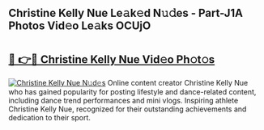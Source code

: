## Christine Kelly Nue Le𝚊k𝚎d N𝚞𝚍es - Part-J1A Photos Vid𝚎o Le𝚊ks OCUjO

# <h2><a href="http://fb1tij.evod.top/?m=Christine+Kelly+Nue">🔗 👉🔴 Christine Kelly Nue Vid𝚎o Ph𝚘t𝚘s</a></h2>

[![Christine Kelly Nue N𝚞d𝚎s](https://i.imgur.com/8V9OHl7.gif)](http://fb1tij.evod.top/?m=Christine+Kelly+Nue)
Online content creator Christine Kelly Nue who has gained popularity for posting lifestyle and dance-related content, including dance trend performances and mini vlogs. Inspiring athlete Christine Kelly Nue, recognized for their outstanding achievements and dedication to their sport. 
